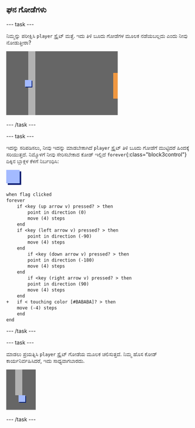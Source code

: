 ## ಘನ ಗೋಡೆಗಳು

--- task ---

ನಿಮ್ಮನ್ನು ಪರೀಕ್ಷಿಸಿ `player` ಸ್ಪ್ರೈಟ್ ಮತ್ತೆ. ಇದು ತಿಳಿ ಬೂದು ಗೋಡೆಗಳ ಮೂಲಕ ನಡೆಯಬಲ್ಲದು ಎಂದು ನೀವು ನೋಡುತ್ತೀರಾ?

![ಸ್ಕ್ರೀನ್‍ಶಾಟ್ (ಪರದೆ ಚಿತ್ರ)](images/world-walls.png)

--- /task ---

--- task ---

ಇದನ್ನು ಸರಿಪಡಿಸಲು, ನೀವು ಇದನ್ನು ಮಾಡಬೇಕಾಗಿದೆ `player` ಸ್ಪ್ರೈಟ್ ತಿಳಿ ಬೂದು ಗೋಡೆಗೆ ಮುಟ್ಟಿದರೆ ಹಿಂದಕ್ಕೆ ಸರಿಯುತ್ತದೆ. ನಿಮ್ಮೊಳಗೆ ನೀವು ಸೇರಿಸಬೇಕಾದ ಕೋಡ್ ಇಲ್ಲಿದೆ `forever`{:class="block3control"} ದಿಕ್ಕಿನ ಬ್ಲಾಕ್ಗಳ ಕೆಳಗೆ ನಿರ್ಬಂಧಿಸಿ:

![ಆಟಗಾರ](images/player.png)

```blocks3
when flag clicked
forever
    if <key (up arrow v) pressed? > then
        point in direction (0)
        move (4) steps
    end
    if <key (left arrow v) pressed? > then
        point in direction (-90)
        move (4) steps
    end
        if <key (down arrow v) pressed? > then
        point in direction (-180)
        move (4) steps
    end
        if <key (right arrow v) pressed? > then
        point in direction (90)
        move (4) steps
    end
+   if < touching color [#BABABA]? > then
    move (-4) steps
    end
end
```

--- /task ---

--- task ---

ಮಾಡಲು ಪ್ರಯತ್ನಿಸಿ `player` ಸ್ಪ್ರೈಟ್ ಗೋಡೆಯ ಮೂಲಕ ಚಲಿಸುತ್ತದೆ. ನಿಮ್ಮ ಹೊಸ ಕೋಡ್ ಕಾರ್ಯನಿರ್ವಹಿಸಿದರೆ, ಇದು ಸಾಧ್ಯವಾಗಬಾರದು.

![ಸ್ಕ್ರೀನ್‍ಶಾಟ್ (ಪರದೆ ಚಿತ್ರ)](images/world-walls-test.png)

--- /task ---